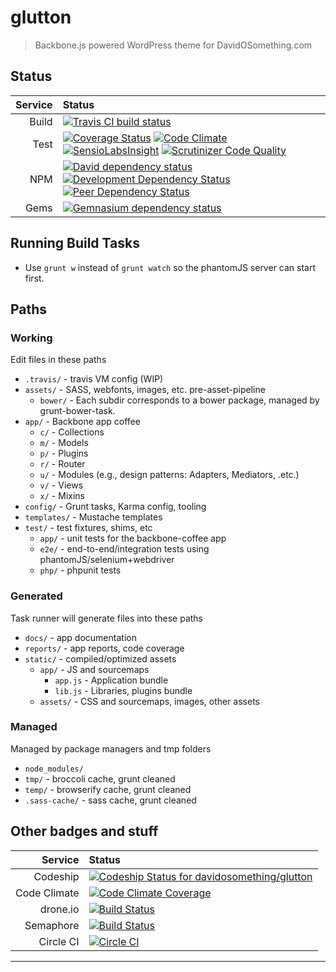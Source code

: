 # glutton

> Backbone.js powered WordPress theme for DavidOSomething.com

## Status

| Service  | Status
| -------: | :--------
| Build    | [![Travis CI build status][travisBadge]][travisLink]
| Test     | [![Coverage Status][coverallsBadge]][coverallsLink] [![Code Climate][codeClimateBadge]][codeClimateLink] [![SensioLabsInsight][SensioBadge]][SensioLink] [![Scrutinizer Code Quality][scrutinizerBadge]][scrutinizerLink]
| NPM      | [![David dependency status][davidBadge]][davidLink] [![Development Dependency Status][davidDevBadge]][davidDevLink] [![Peer Dependency Status][davidPeerBadge]][davidPeerLink]
| Gems     | [![Gemnasium dependency status][gemnasiumBadge]][gemnasiumLink]

## Running Build Tasks

* Use `grunt w` instead of `grunt watch` so the phantomJS server can start
  first.

## Paths

### Working

Edit files in these paths

- `.travis/` - travis VM config (WIP)
- `assets/` - SASS, webfonts, images, etc. pre-asset-pipeline
  - `bower/` - Each subdir corresponds to a bower package, managed by grunt-bower-task.
- `app/` - Backbone app coffee
  - `c/` - Collections
  - `m/` - Models
  - `p/` - Plugins
  - `r/` - Router
  - `u/` - Modules (e.g., design patterns: Adapters, Mediators, .etc.)
  - `v/` - Views
  - `x/` - Mixins
- `config/` - Grunt tasks, Karma config, tooling
- `templates/` - Mustache templates
- `test/` - test fixtures, shims, etc
  - `app/` - unit tests for the backbone-coffee app
  - `e2e/` - end-to-end/integration tests using phantomJS/selenium+webdriver
  - `php/` - phpunit tests

### Generated

Task runner will generate files into these paths

- `docs/` - app documentation
- `reports/` - app reports, code coverage
- `static/` - compiled/optimized assets
  - `app/` - JS and sourcemaps
    - `app.js` - Application bundle
    - `lib.js` - Libraries, plugins bundle
  - `assets/` - CSS and sourcemaps, images, other assets

### Managed

Managed by package managers and tmp folders

- `node_modules/`
- `tmp/` - broccoli cache, grunt cleaned
- `temp/` - browserify cache, grunt cleaned
- `.sass-cache/` - sass cache, grunt cleaned

## Other badges and stuff

| Service      | Status
| -----------: | :--------
| Codeship     | [![Codeship Status for davidosomething/glutton][codeshipBadge]][codeshipLink]
| Code Climate | [![Code Climate Coverage][codeClimateCoverageBadge]][codeClimateLink]
| drone.io     | [![Build Status][droneIoBadge]][droneIoLink]
| Semaphore    | [![Build Status][semaphoreBadge]][semaphoreLink]
| Circle CI    | [![Circle CI][circleCIBadge]][circleCILink]


----

[circleCIBadge]:    https://circleci.com/gh/davidosomething/glutton/tree/master.png?style=badge
[circleCILink]:     https://circleci.com/gh/davidosomething/glutton/tree/master
[codeClimateBadge]: https://codeclimate.com/github/davidosomething/glutton/badges/gpa.svg
[codeClimateLink]:  https://codeclimate.com/github/davidosomething/glutton
[codeClimateCoverageBadge]: https://codeclimate.com/github/davidosomething/glutton/badges/coverage.svg
[codeshipBadge]:    https://www.codeship.io/projects/4c4f8010-0f00-0132-fc79-02c0648a600f/status?branch=master
[codeshipLink]:     https://www.codeship.io/projects/32535
[coverallsBadge]:   https://coveralls.io/repos/davidosomething/glutton/badge.png
[coverallsLink]:    https://coveralls.io/r/davidosomething/glutton
[davidBadge]:       https://david-dm.org/davidosomething/glutton.png?theme=shields.io
[davidLink]:        https://david-dm.org/davidosomething/glutton#info=dependencies
[davidDevBadge]:    https://david-dm.org/davidosomething/glutton/dev-status.png?theme=shields.io
[davidDevLink]:     https://david-dm.org/davidosomething/glutton#info=devDependencies
[davidPeerBadge]:   https://david-dm.org/davidosomething/glutton/peer-status.png?theme=shields.io
[davidPeerLink]:    https://david-dm.org/davidosomething/glutton#info=peerDependencies
[droneIoBadge]:     https://drone.io/github.com/davidosomething/glutton/status.png
[droneIoLink]:      https://drone.io/github.com/davidosomething/glutton/latest
[gemnasiumBadge]:   http://img.shields.io/gemnasium/davidosomething/glutton.svg
[gemnasiumLink]:    https://gemnasium.com/davidosomething/glutton
[scrutinizerBadge]: https://scrutinizer-ci.com/g/davidosomething/glutton/badges/quality-score.png?b=master
[scrutinizerLink]:  https://scrutinizer-ci.com/g/davidosomething/glutton/?branch=master
[semaphoreBadge]:   https://semaphoreapp.com/api/v1/projects/b987bb51-e328-4052-a870-f83c3b7acd4d/242696/shields_badge.png
[semaphoreLink]:    https://semaphoreapp.com/davidosomething/glutton
[sensioLink]:       https://insight.sensiolabs.com/projects/af473c0e-78c7-4117-8721-63ccd72e95c1
[sensioBadge]:      https://insight.sensiolabs.com/projects/af473c0e-78c7-4117-8721-63ccd72e95c1/mini.png
[travisLink]:       https://travis-ci.org/davidosomething/glutton
[travisBadge]:      https://travis-ci.org/davidosomething/glutton.svg?branch=master
